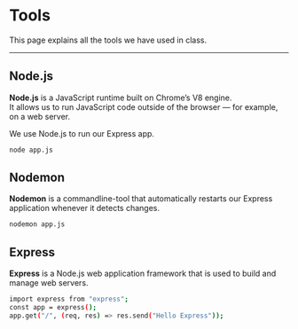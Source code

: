 # Tools

This page explains all the tools we have used in class.

---

## Node.js

**Node.js** is a JavaScript runtime built on Chrome’s V8 engine.  
It allows us to run JavaScript code outside of the browser — for example, on a web server.

We use Node.js to run our Express app.

```bash
node app.js
```

## Nodemon

**Nodemon** is a commandline-tool that automatically restarts our Express application whenever it detects changes.

```bash
nodemon app.js
```
## Express

**Express** is a Node.js web application framework that is used to build and manage web servers.

```bash
import express from "express";
const app = express();
app.get("/", (req, res) => res.send("Hello Express"));
```